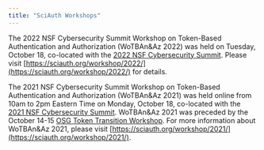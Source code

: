 ```yaml
---
title: "SciAuth Workshops"
---
```


The 2022 NSF Cybersecurity Summit Workshop on Token-Based Authentication and Authorization (WoTBAn&Az 2022) was held on Tuesday, October 18, co-located with the [2022 NSF Cybersecurity Summit](https://www.trustedci.org/2022-cybersecurity-summit). Please visit [https://sciauth.org/workshop/2022/](https://sciauth.org/workshop/2022/) for details.

The 2021 NSF Cybersecurity Summit Workshop on Token-Based Authentication and Authorization (WoTBAn&Az 2021) was held online from 10am to 2pm Eastern Time on Monday, October 18, co-located with the [2021 NSF Cybersecurity Summit](https://www.trustedci.org/2021-cybersecurity-summit).
WoTBAn&Az 2021 was preceded by the October 14-15 [OSG Token Transition Workshop](https://opensciencegrid.org/events/Token-Transition-Workshop/).
For more information about WoTBAn&Az 2021, please visit [https://sciauth.org/workshop/2021/](https://sciauth.org/workshop/2021/).
